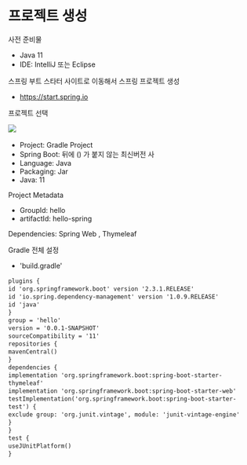 # 프로젝트 생성



사전 준비물

* Java 11
* IDE: IntelliJ 또는 Eclipse

스프링 부트 스타터 사이트로 이동해서 스프링 프로젝트 생성

* https://start.spring.io

프로젝트 선택

![](<../../.gitbook/assets/스크린샷 2022-05-08 오후 10.23.23.png>)

* Project: Gradle Project
* Spring Boot: 뒤에 () 가 붙지 않는 최신버전 사
* Language: Java
* Packaging: Jar
* Java: 11

Project Metadata

* GroupId: hello
* artifactId: hello-spring

Dependencies: Spring Web , Thymeleaf

Gradle 전체 설정

* 'build.gradle'

```
plugins {
id 'org.springframework.boot' version '2.3.1.RELEASE'
id 'io.spring.dependency-management' version '1.0.9.RELEASE'
id 'java'
}
group = 'hello'
version = '0.0.1-SNAPSHOT'
sourceCompatibility = '11'
repositories {
mavenCentral()
}
dependencies {
implementation 'org.springframework.boot:spring-boot-starter-thymeleaf'
implementation 'org.springframework.boot:spring-boot-starter-web'
testImplementation('org.springframework.boot:spring-boot-starter-test') {
exclude group: 'org.junit.vintage', module: 'junit-vintage-engine'
}
}
test {
useJUnitPlatform()
}
```
